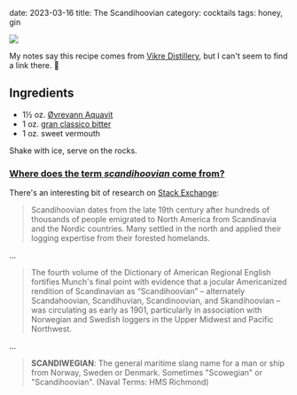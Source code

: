 date: 2023-03-16
title: The Scandihoovian
category: cocktails
tags: honey, gin

<img src="{static}/images/vikre-aquavit.jpg">

[vikre]: http://www.vikredistillery.com/cocktails
[aquavit]: https://www.vikredistillery.com/products#aquavit
[gcb]: https://en.wikipedia.org/wiki/Gran_Classico_Bitter

My notes say this recipe comes from [Vikre Distillery][vikre], but I can't seem
to find a link there. 🙁

## Ingredients

* 1½ oz. [Øvrevann Aquavit][aquavit]
* 1 oz. [gran classico bitter][gcb]
* 1 oz. sweet vermouth

Shake with ice, serve on the rocks.

[se]: https://english.stackexchange.com/questions/112603/where-does-the-term-scandihoovian-come-from

### [Where does the term *scandihoovian* come from?][se]

There's an interesting bit of research on [Stack Exchange][se]:

> Scandihoovian dates from the late 19th century after hundreds of thousands of
> people emigrated to North America from Scandinavia and the Nordic countries.
> Many settled in the north and applied their logging expertise from their
> forested homelands.

...

> The fourth volume of the Dictionary of American Regional English fortifies
> Munch's final point with evidence that a jocular Americanized rendition of
> Scandinavian as “Scandihoovian” – alternately Scandahoovian, Scandihuvian,
> Scandinoovian, and Skandihoovian – was circulating as early as 1901,
> particularly in association with Norwegian and Swedish loggers in the Upper
> Midwest and Pacific Northwest.

...

> **SCANDIWEGIAN**: The general maritime slang name for a man or ship from
> Norway, Sweden or Denmark. Sometimes "Scowegian" or "Scandihoovian".
> (Naval Terms: HMS Richmond)

